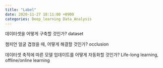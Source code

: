 ```yaml
---
title: "Label"
date: 2020-11-27 18:11:00 +0900
categories: Deep_learning Data_Analysis
---
```



데이터셋을 어떻게 구축할 것인가? dataset

챔피언 얼굴 겹쳤을 때, 어떻게 해결할 것인가? occlusion

데이터셋 축적에 따른 모델 업데이트를 어떻게 자동화할 것인가?
Life-long learning, offline/online learning    

